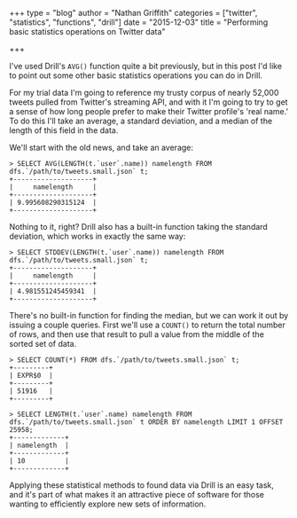 +++
type = "blog"
author = "Nathan Griffith"
categories = ["twitter", "statistics", "functions", "drill"]
date = "2015-12-03"
title = "Performing basic statistics operations on Twitter data"

+++

I've used Drill's `AVG()` function quite a bit previously, but in this post I'd like to point out some other basic
statistics operations you can do in Drill.

For my trial data I'm going to reference my trusty corpus of nearly 52,000 tweets pulled from Twitter's streaming API,
and with it I'm going to try to get a sense of how long people prefer to make their Twitter profile's 'real name.' To do
this I'll take an average, a standard deviation, and a median of the length of this field in the data.

We'll start with the old news, and take an average:

```
> SELECT AVG(LENGTH(t.`user`.name)) namelength FROM dfs.`/path/to/tweets.small.json` t;
+--------------------+
|     namelength     |
+--------------------+
| 9.995608290315124  |
+--------------------+
```

Nothing to it, right? Drill also has a built-in function taking the standard deviation, which works in exactly the same way:

```
> SELECT STDDEV(LENGTH(t.`user`.name)) namelength FROM dfs.`/path/to/tweets.small.json` t;
+--------------------+
|     namelength     |
+--------------------+
| 4.981551245459341  |
+--------------------+
```

There's no built-in function for finding the median, but we can work it out by issuing a couple queries. First we'll use
a `COUNT()` to return the total number of rows, and then use that result to pull a value from the middle of the sorted
set of data.

```
> SELECT COUNT(*) FROM dfs.`/path/to/tweets.small.json` t;
+---------+
| EXPR$0  |
+---------+
| 51916   |
+---------+
```

```
> SELECT LENGTH(t.`user`.name) namelength FROM dfs.`/path/to/tweets.small.json` t ORDER BY namelength LIMIT 1 OFFSET 25958;
+-------------+
| namelength  |
+-------------+
| 10          |
+-------------+
```

Applying these statistical methods to found data via Drill is an easy task, and it's part of what makes it an attractive
piece of software for those wanting to efficiently explore new sets of information.
